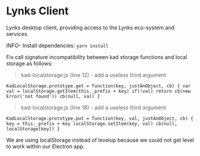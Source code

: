 # Lynks Client
Lynks desktop client, providing access to the Lynks eco-system and services

INFO- Install dependencies:
`yarn install`

Fix call signature incompatibility between kad storage functions and local storage as follows:

> kad-localstorage.js (line 12) - add a useless third argument

`KadLocalStorage.prototype.get = function(key, justAnObject, cb) {
  var val = localStorage.getItem(this._prefix + key)
  if(!val) return cb(new Error('not found'))
  cb(null, val)
}`

> kad-localstorage.js (line 18) - add a useless third argument

`KadLocalStorage.prototype.put = function(key, val, justAnObject, cb) {
  key = this._prefix + key
  localStorage.setItem(key, val)
  cb(null, localStorage[key])
}`

We are using localStorage instead of levelup because we could not get level to work within our Electron app.
